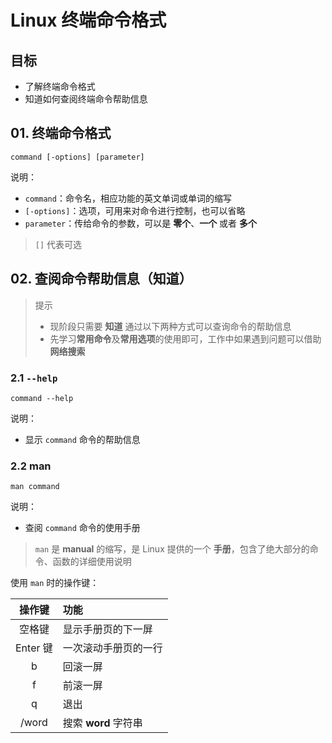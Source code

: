 # Linux 终端命令格式

## 目标

- 了解终端命令格式
- 知道如何查阅终端命令帮助信息

## 01. 终端命令格式

    command [-options] [parameter]

说明：

- `command`：命令名，相应功能的英文单词或单词的缩写
- `[-options]`：选项，可用来对命令进行控制，也可以省略
- `parameter`：传给命令的参数，可以是 **零个**、**一个** 或者 **多个**

> `[]` 代表可选

## 02. 查阅命令帮助信息（知道）

> 提示
>
> - 现阶段只需要 **知道** 通过以下两种方式可以查询命令的帮助信息
> - 先学习**常用命令**及**常用选项**的使用即可，工作中如果遇到问题可以借助**网络搜索**

### 2.1 `--help`

    command --help

说明：

- 显示 `command` 命令的帮助信息

### 2.2 man

    man command

说明：

- 查阅 `command` 命令的使用手册

> `man` 是 **manual** 的缩写，是 Linux 提供的一个
> **手册**，包含了绝大部分的命令、函数的详细使用说明

使用 `man` 时的操作键：

|  操作键   |  功能 |
|:------:|:-------------------------|
|  空格键   |  显示手册页的下一屏|
| Enter 键  | 一次滚动手册页的一行|
|b         | 回滚一屏|
|  f          |前滚一屏|
|  q         | 退出|
|  /word   |   搜索 **word** 字符串|